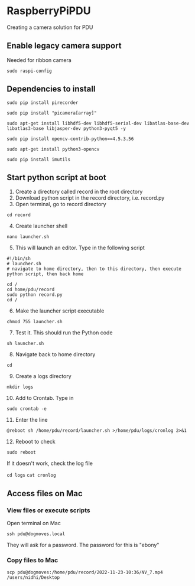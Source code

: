# RaspberryPiPDU
Creating a camera solution for PDU

## Enable legacy camera support

Needed for ribbon camera

```sudo raspi-config```

## Dependencies to install

```sudo pip install pirecorder```

```sudo pip install "picamera[array]"```

```sudo apt-get install libhdf5-dev libhdf5-serial-dev libatlas-base-dev libatlas3-base libjasper-dev python3-pyqt5 -y```

```sudo pip install opencv-contrib-python==4.5.3.56```

```sudo apt-get install python3-opencv```

```sudo pip install imutils```

## Start python script at boot

1. Create a directory called record in the root directory
2. Download python script in the record directory, i.e. record.py
3. Open terminal, go to record directory

```cd record```

4. Create launcher shell

```nano launcher.sh```

5. This will launch an editor. Type in the following script

```
#!/bin/sh
# launcher.sh
# navigate to home directory, then to this directory, then execute python script, then back home

cd /
cd home/pdu/record
sudo python record.py
cd /
```

6. Make the launcher script executable

```chmod 755 launcher.sh```

7. Test it. This should run the Python code

```sh launcher.sh```

8. Navigate back to home directory 

```cd```

9. Create a logs directory

```mkdir logs```

10. Add to Crontab. Type in

```sudo crontab -e```

11. Enter the line

```@reboot sh /home/pdu/record/launcher.sh >/home/pdu/logs/cronlog 2>&1```

12. Reboot to check

```sudo reboot```

If it doesn't work, check the log file

```cd logs```
```cat cronlog```


## Access files on Mac

### View files or execute scripts

Open terminal on Mac

```ssh pdu@dogmoves.local```

They will ask for a password. The password for this is "ebony"

### Copy files to Mac

```scp pdu@dogmoves:/home/pdu/record/2022-11-23-10:36/NV_7.mp4 /users/nidhi/Desktop```
